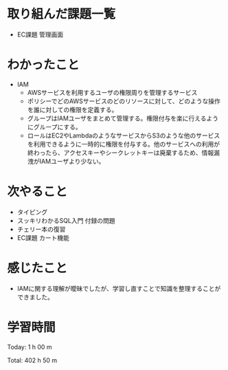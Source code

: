 # 取り組んだ課題一覧
- EC課題 管理画面 

# わかったこと
- IAM
    - AWSサービスを利用するユーザの権限周りを管理するサービス
    - ポリシーでどのAWSサービスのどのリソースに対して、どのような操作を誰に対しての権限を定義する。
    - グループはIAMユーザをまとめて管理する。権限付与を楽に行えるようにグループにする。
    - ロールはEC2やLambdaのようなサービスからS3のような他のサービスを利用できるように一時的に権限を付与する。他のサービスへの利用が終わったら、アクセスキーやシークレットキーは廃棄するため、情報漏洩がIAMユーザより少ない。

# 次やること
- タイピング
- スッキリわかるSQL入門 付録の問題
- チェリー本の復習
- EC課題 カート機能 

# 感じたこと
- IAMに関する理解が曖昧でしたが、学習し直すことで知識を整理することができました。

# 学習時間
Today: 1 h 00 m

Total: 402 h 50 m








































































